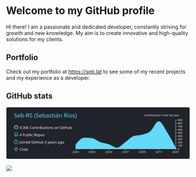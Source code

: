 # Welcome to my GitHub profile

Hi there! I am a passionate and dedicated developer, constantly striving for growth and new knowledge. My aim is to create innovative and high-quality solutions for my clients. 

## Portfolio 
Check out my portfolio at https://seb.lat to see some of my recent projects and my experience as a developer. 

## GitHub stats

![](https://raw.githubusercontent.com/Seb-RS/Seb-RS/master/profile-summary-card-output/react/0-profile-details.svg)

![](https://svg.sebdev.cl/Seb-RS)
